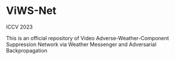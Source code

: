 # ViWS-Net
ICCV 2023

This is an official repository of Video Adverse-Weather-Component Suppression Network via Weather Messenger and Adversarial Backpropagation
